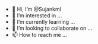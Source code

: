 - 👋 Hi, I’m @Sujankml
- 👀 I’m interested in ...
- 🌱 I’m currently learning ...
- 💞️ I’m looking to collaborate on ...
- 📫 How to reach me ...

<!---
Sujankml/Sujankml is a ✨ special ✨ repository because its `README.md` (this file) appears on your GitHub profile.
You can click the Preview link to take a look at your changes.
--->
